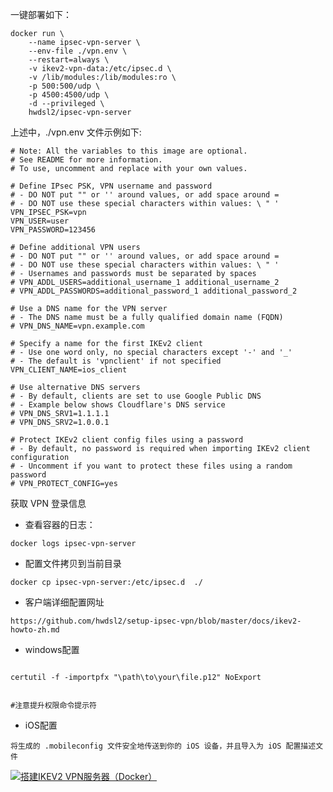 一键部署如下：

```
docker run \
    --name ipsec-vpn-server \
    --env-file ./vpn.env \
    --restart=always \
    -v ikev2-vpn-data:/etc/ipsec.d \
    -v /lib/modules:/lib/modules:ro \
    -p 500:500/udp \
    -p 4500:4500/udp \
    -d --privileged \
    hwdsl2/ipsec-vpn-server
```


上述中，./vpn.env 文件示例如下:


```
# Note: All the variables to this image are optional.
# See README for more information.
# To use, uncomment and replace with your own values.

# Define IPsec PSK, VPN username and password
# - DO NOT put "" or '' around values, or add space around =
# - DO NOT use these special characters within values: \ " '
VPN_IPSEC_PSK=vpn
VPN_USER=user
VPN_PASSWORD=123456

# Define additional VPN users
# - DO NOT put "" or '' around values, or add space around =
# - DO NOT use these special characters within values: \ " '
# - Usernames and passwords must be separated by spaces
# VPN_ADDL_USERS=additional_username_1 additional_username_2
# VPN_ADDL_PASSWORDS=additional_password_1 additional_password_2

# Use a DNS name for the VPN server
# - The DNS name must be a fully qualified domain name (FQDN)
# VPN_DNS_NAME=vpn.example.com

# Specify a name for the first IKEv2 client
# - Use one word only, no special characters except '-' and '_'
# - The default is 'vpnclient' if not specified
VPN_CLIENT_NAME=ios_client

# Use alternative DNS servers
# - By default, clients are set to use Google Public DNS
# - Example below shows Cloudflare's DNS service
# VPN_DNS_SRV1=1.1.1.1
# VPN_DNS_SRV2=1.0.0.1

# Protect IKEv2 client config files using a password
# - By default, no password is required when importing IKEv2 client configuration
# - Uncomment if you want to protect these files using a random password
# VPN_PROTECT_CONFIG=yes

```


获取 VPN 登录信息


* 查看容器的日志：


```
docker logs ipsec-vpn-server

```


* 配置文件拷贝到当前目录


```
docker cp ipsec-vpn-server:/etc/ipsec.d  ./

```


* 客户端详细配置网址

```
https://github.com/hwdsl2/setup-ipsec-vpn/blob/master/docs/ikev2-howto-zh.md

```


* windows配置 



```

certutil -f -importpfx "\path\to\your\file.p12" NoExport


#注意提升权限命令提示符

```


* iOS配置



```
将生成的 .mobileconfig 文件安全地传送到你的 iOS 设备，并且导入为 iOS 配置描述文件 

```




[![搭建IKEV2 VPN服务器（Docker）](https://res.cloudinary.com/marcomontalbano/image/upload/v1656792200/video_to_markdown/images/youtube--E3hX6wh82DA-c05b58ac6eb4c4700831b2b3070cd403.jpg)](https://youtu.be/E3hX6wh82DA "搭建IKEV2 VPN服务器（Docker）")
